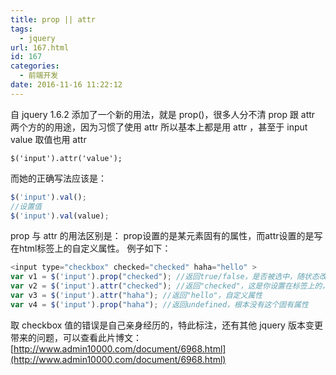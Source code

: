 ```yaml
---
title: prop || attr
tags:
  - jquery
url: 167.html
id: 167
categories:
  - 前端开发
date: 2016-11-16 11:22:12
---
```


自 jquery 1.6.2 添加了一个新的用法，就是 prop()，很多人分不清 prop 跟 attr 两个方的的用途，因为习惯了使用 attr 所以基本上都是用 attr ，甚至于 input value 取值也用 attr

```javacript
$('input').attr('value');
```

而她的正确写法应该是：

```javascript
$('input').val();
//设置值
$('input').val(value);
```

prop 与 attr 的用法区别是： prop设置的是某元素固有的属性，而attr设置的是写在html标签上的自定义属性。 例子如下：

```javascript
<input type="checkbox" checked="checked" haha="hello" >
var v1 = $('input').prop("checked"); //返回true/false，是否被选中，随状态改变而改变
var v2 = $('input').attr("checked"); //返回"checked"，这是你设置在标签上的，不会变
var v3 = $('input').attr("haha"); //返回"hello"，自定义属性
var v4 = $('input').prop("haha"); //返回undefined，根本没有这个固有属性
```

取 checkbox 值的错误是自己亲身经历的，特此标注，还有其他 jquery 版本变更带来的问题，可以查看此片博文：[http://www.admin10000.com/document/6968.html](http://www.admin10000.com/document/6968.html)